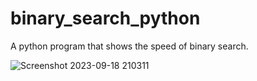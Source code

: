 # binary_search_python
A python program that shows the speed of binary search.

![Screenshot 2023-09-18 210311](https://github.com/carlosbanales/binary_search_python/assets/16022204/5175a32f-64ba-444e-8666-e21d8faa93fd)

